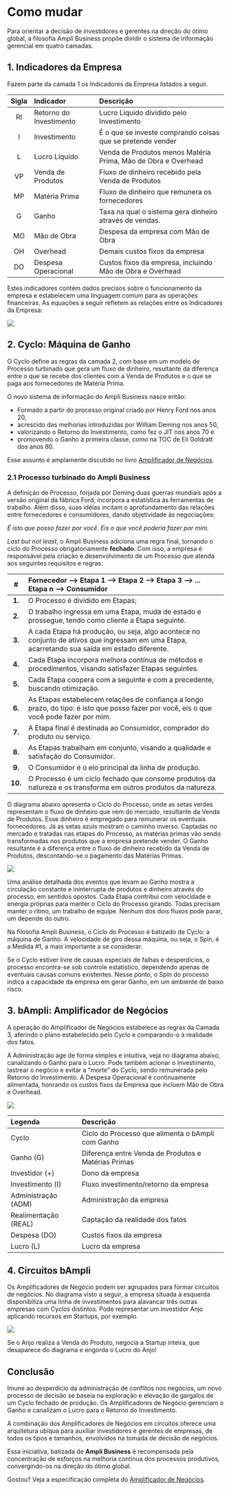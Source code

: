 # Como mudar

Para orientar a decisão de investidores e gerentes na direção do ótimo global, a filosofia Ampli Business propõe dividir o sistema de informação gerencial em quatro camadas.

## 1. Indicadores da Empresa
Fazem parte da camada 1 os Indicadores da Empresa listados a seguir.
        
| Sigla | Indicador | Descrição | 
| :---:         |     :---      |          :--- |  
| RI | Retorno do Investimento | Lucro Líquido dividido pelo Investimento |
| I | Investimento | É o que se investe comprando coisas que se pretende vender |
| L | Lucro Líquido | Venda de Produtos menos Matéria Prima, Mão de Obra e Overhead |
| VP | Venda de Produtos | Fluxo de dinheiro recebido pela Venda de Produtos |
| MP | Matéria Prima | Fluxo de dinheiro que remunera os fornecedores |
| G | Ganho | Taxa na qual o sistema gera dinheiro através de vendas. |
| MO | Mão de Obra | Despesa da empresa com Mão de Obra |
| OH | Overhead | Demais custos fixos da empresa |
| DO | Despesa Operacional | Custos fixos da empresa, incluindo Mão de Obra e Overhead |

Estes indicadores contém dados precisos sobre o funcionamento da empresa e estabelecem uma linguagem comum para as operações financeiras. As equações a seguir refletem as relações entre os Indicadores da Empresa:

![](https://i.imgur.com/3NFWPDs.png)

## 2. Cyclo: Máquina de Ganho

O Cyclo define as regras da camada 2, com base em um modelo de Processo turbinado que gera um fluxo de dinheiro, resultante da diferença entre o que se recebe dos clientes com a Venda de Produtos e o que se paga aos fornecedores de Matéria Prima.

O novo sistema de informação do Ampli Business nasce então:
- Formado a partir do processo original criado por Henry Ford nos anos 20,
- acrescido das melhorias introduzidas por William Deming nos anos 50,
- valorizando o Retorno do Investimento, como fez o JIT nos anos 70 e
- promovendo o Ganho à primeira classe, como na TOC de Eli Goldratt dos anos 80.

Esse assunto é amplamente discutido no livro [Amplificador de Negócios](https://www.amazon.com/Amplificador-Neg%C3%B3cios-intelig%C3%AAncia-aproveitar-dispon%C3%ADveis/dp/8592301009).

### 2.1 Processo turbinado do Ampli Business

A definição de Processo, forjada por Deming duas guerras mundiais após a versão original da fábrica Ford, incorpora a estatística às ferramentas de trabalho. Além disso, suas idéias incitam o aprofundamento das relações entre fornecedores e consumidores, dando objetividade às negociações:

*É isto que posso fazer por você. Eis o que você poderia fazer por mim.*

*Last but not least*, o Ampli Business adiciona uma regra final, tornando o ciclo do Processo obrigatoriamente **fechado**. Com isso, a empresa é responsável pela criação e desenvolvimento de um Processo que atenda aos seguintes requisitos e regras:

| # | **Fornecedor --> Etapa 1 --> Etapa 2 --> Etapa 3 --> ... Etapa n --> Consumidor**  |  
| :---:         |     :---      |  
|**1.**|    O Processo é dividido em Etapas;|  
|**2.**|    O trabalho ingressa em uma Etapa, muda de estado e prossegue, tendo como cliente a Etapa seguinte.|  
|**3.**|    A cada Etapa há produção, ou seja, algo acontece no conjunto de ativos que ingressam em uma Etapa, acarretando sua saída em estado diferente.|  
|**4.**|    Cada Etapa incorpora melhora contínua de métodos e procedimentos, visando satisfazer Etapas seguintes.|  
|**5.**|    Cada Etapa coopera com a seguinte e com a precedente, buscando otimização.|  
|**6.**|    As Etapas estabelecem relações de confiança a longo prazo, do tipo: é isto que posso fazer por você, eis o que você pode fazer por mim.|  
|**7.**|    A Etapa final é destinada ao Consumidor, comprador do produto ou serviço.|  
|**8.**|    As Etapas trabalham em conjunto, visando a qualidade e satisfação do Consumidor.|  
|**9.**|    O Consumidor é o elo principal da linha de produção.|  
|**10.**| O Processo é um ciclo fechado que consome produtos da natureza e os transforma em outros produtos da natureza.|  

O diagrama abaixo apresenta o Ciclo do Processo, onde as setas verdes representam o fluxo de dinheiro que vem do mercado, resultante da Venda de Produtos. Esse dinheiro é empregado para remunerar os eventuais fornecedores. Já as setas azuis mostram o caminho inverso. Captadas no mercado e tratadas nas etapas do Processo, as matérias primas vão sendo transformadas nos produtos que a empresa pretende vender. O Ganho resultante é a diferença entre o fluxo de dinheiro recebido da Venda de Produtos, descontando-se o pagamento das Matérias Primas.

![](https://i.imgur.com/L6foP6n.png)

Uma análise detalhada dos eventos que levam ao Ganho mostra a circulação constante e ininterrupta de produtos e dinheiro através do processo, em sentidos opostos. Cada Etapa contribui com velocidade e energia próprias para manter o Ciclo do Processo girando. Todas precisam manter o ritmo, um trabalho de equipe. Nenhum dos dois fluxos pode parar, um depende do outro. 

Na filosofia Ampli Business, o Ciclo do Processo é batizado de Cyclo: a máquina de Ganho. A velocidade de giro dessa máquina, ou seja, o Spin, é a Medida #1, a mais importante a se considerar.

Se o Cyclo estiver livre de causas especiais de falhas e desperdícios, o processo encontra-se sob controle estatístico, dependendo apenas de eventuais causas comuns existentes. Nesse ponto, o Spin do processo indica a capacidade da empresa em gerar Ganho, em um ambiente de baixo risco.


## 3. bAmpli: Amplificador de Negócios

A operação do Amplificador de Negócios estabelece as regras da Camada 3, aferindo o plano estabelecido pelo Cyclo e comparando-o à realidade dos fatos.

A Administração age de forma simples e intuitiva, veja no diagrama abaixo, canalizando o Ganho para o Lucro. Pode também acionar o Investimento, lastrear o negócio e evitar a “morte” do Cyclo, sendo remunerada pelo Retorno do Investimento. A Despesa Operacional é continuamente alimentada, honrando os custos fixos da Empresa que incluem Mão de Obra e Overhead.

![](https://i.imgur.com/YjaYFNo.png)


| Legenda | Descrição |
| :---         |     :---      |
| Cyclo | Ciclo do Processo que alimenta o bAmpli com Ganho |
| Ganho (G) | Diferença entre Venda de Produtos e Matérias Primas |
| Investidor (+) | Dono da empresa |
| Investimento (I) | Fluxo investimento/retorno da empresa |
| Administração (ADM) | Administração da empresa |
| Realimentação (REAL) | Captação da realidade dos fatos |
| Despesa (DO) | Custos fixos da empresa |
| Lucro (L) | Lucro da empresa |

## 4. Circuitos bAmpli
Os Amplificadores de Negócio podem ser agrupados para formar circuitos de negócios. No diagrama visto a seguir, a empresa situada à esquerda disponibiliza uma linha de investimentos para alavancar três outras empresas com Cyclos distintos. Pode representar um investidor Anjo aplicando recursos em Startups, por exemplo. 

![](https://i.imgur.com/pMDvQMK.png)

Se o Anjo realiza a Venda do Produto, negocia a Startup inteira, que desaparece do diagrama e engorda o Lucro do Anjo!

## Conclusão

Imune ao desperdício da administração de conflitos nos negócios, um novo processo de decisão se baseia na exploração e elevação de gargalos de um Cyclo fechado de produção. Os Amplificadores de Negócio gerenciam o Ganho e canalizam o Lucro para o Retorno do Investimento.

A combinação dos Amplificadores de Negócios em circuitos oferece uma arquitetura ubíqua para auxiliar investidores e gerentes de empresas, de todos os tipos e tamanhos, envolvidos na tomada de decisão de negócios.

Essa iniciativa, batizada de **Ampli Business** é recompensada pela concentração de esforços na melhoria contínua dos processos produtivos, convergindo-os na direção do ótimo global.

Gostou? Veja a especificação completa do [Amplificador de Negócios](https://www.amazon.com/Amplificador-Neg%C3%B3cios-intelig%C3%AAncia-aproveitar-dispon%C3%ADveis/dp/8592301009).